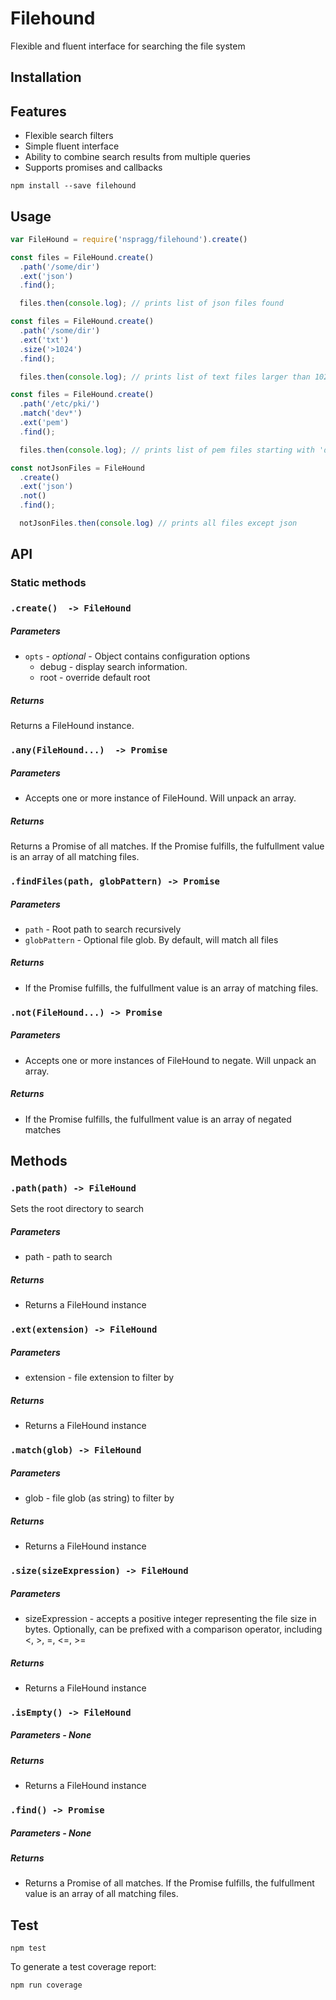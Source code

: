 # Filehound

Flexible and fluent interface for searching the file system

## Installation

## Features

* Flexible search filters
* Simple fluent interface
* Ability to combine search results from multiple queries
* Supports promises and callbacks

```
npm install --save filehound
```
## Usage

```js
var FileHound = require('nspragg/filehound').create()

const files = FileHound.create()
  .path('/some/dir')
  .ext('json')
  .find();

  files.then(console.log); // prints list of json files found

const files = FileHound.create()
  .path('/some/dir')
  .ext('txt')
  .size('>1024')
  .find();

  files.then(console.log); // prints list of text files larger than 1024 bytes

const files = FileHound.create()
  .path('/etc/pki/')
  .match('dev*')
  .ext('pem')
  .find();

  files.then(console.log); // prints list of pem files starting with 'dev'

const notJsonFiles = FileHound
  .create()
  .ext('json')
  .not()
  .find();

  notJsonFiles.then(console.log) // prints all files except json
```

## API

### Static methods

### `.create()  -> FileHound`

##### Parameters
* `opts` - _optional_ - Object contains configuration options
  * debug - display search information.
  * root - override default root

##### Returns
Returns a FileHound instance.

### `.any(FileHound...)  -> Promise`

##### Parameters
* Accepts one or more instance of FileHound. Will unpack an array.

##### Returns
Returns a Promise of all matches. If the Promise fulfills, the fulfullment value is an array of all matching files.

### `.findFiles(path, globPattern) -> Promise`

##### Parameters
* `path` - Root path to search recursively
* `globPattern` - Optional file glob. By default, will match all files

##### Returns
* If the Promise fulfills, the fulfullment value is an array of matching files.

### `.not(FileHound...) -> Promise`

##### Parameters
* Accepts one or more instances of FileHound to negate. Will unpack an array.

##### Returns
* If the Promise fulfills, the fulfullment value is an array of negated matches

## Methods

### `.path(path) -> FileHound`

Sets the root directory to search

##### Parameters
* path - path to search

##### Returns
* Returns a FileHound instance

### `.ext(extension) -> FileHound`

##### Parameters
* extension - file extension to filter by

##### Returns
* Returns a FileHound instance

### `.match(glob) -> FileHound`

##### Parameters
* glob - file glob (as string) to filter by

##### Returns
* Returns a FileHound instance

### `.size(sizeExpression) -> FileHound`

##### Parameters
* sizeExpression - accepts a positive integer representing the file size in bytes. Optionally, can be prefixed with a comparison operator, including <, >, =, <=, >=  

##### Returns
* Returns a FileHound instance

### `.isEmpty() -> FileHound`

##### Parameters - None

##### Returns
* Returns a FileHound instance

### `.find() -> Promise`
##### Parameters - None
##### Returns
* Returns a Promise of all matches. If the Promise fulfills, the fulfullment value is an array of all matching files.

## Test

```
npm test
```

To generate a test coverage report:

```
npm run coverage
```
